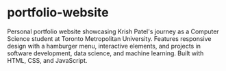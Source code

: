 # portfolio-website
Personal portfolio website showcasing Krish Patel's journey as a Computer Science student at Toronto Metropolitan University. Features responsive design with a hamburger menu, interactive elements, and projects in software development, data science, and machine learning. Built with HTML, CSS, and JavaScript.
